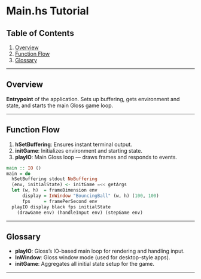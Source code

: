 
# Main.hs Tutorial

## Table of Contents

1. [Overview](#overview)
2. [Function Flow](#function-flow)
3. [Glossary](#glossary)

---

## Overview

**Entrypoint** of the application. Sets up buffering, gets environment and state, and starts the main Gloss game loop.

---

## Function Flow

1. **hSetBuffering**: Ensures instant terminal output.
2. **initGame**: Initializes environment and starting state.
3. **playIO**: Main Gloss loop — draws frames and responds to events.

```haskell
main :: IO ()
main = do
  hSetBuffering stdout NoBuffering
  (env, initialState) <- initGame =<< getArgs
  let (w, h)  = frameDimension env
      display = InWindow "BouncingBall" (w, h) (100, 100)
      fps     = framePerSecond env
  playIO display black fps initialState
    (drawGame env) (handleInput env) (stepGame env)
```

---

## Glossary

- **playIO**: Gloss’s IO-based main loop for rendering and handling input.
- **InWindow**: Gloss window mode (used for desktop-style apps).
- **initGame**: Aggregates all initial state setup for the game.

---
